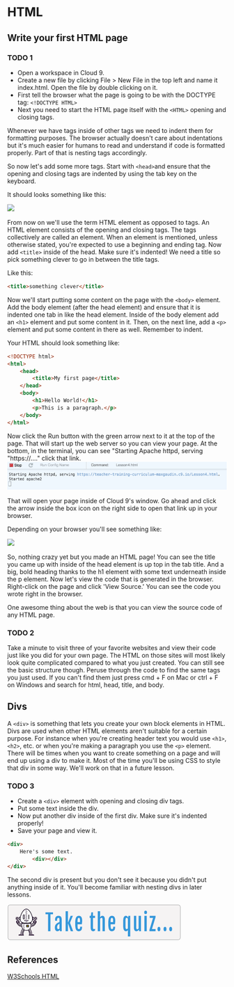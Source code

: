 HTML 
========

## Write your first HTML page

### TODO 1

* Open a workspace in Cloud 9. 
* Create a new file by clicking File > New File in the top left and name it index.html. Open the file by double clicking on it.
* First tell the browser what the page is going to be with the DOCTYPE tag: `<!DOCTYPE HTML>`
* Next you need to start the HTML page itself with the `<HTML>` opening and closing tags.

Whenever we have tags inside of other tags we need to indent them for formatting purposes. The browser actually doesn't care about indentations but it's much easier for humans to 
read and understand if code is formatted properly. Part of that is nesting tags accordingly. 

So now let's add some more tags. 
Start with `<head>`and ensure that the opening and closing tags are indented by using the tab key on the keyboard. 

It should looks something like this:

<img src="http://i.imgur.com/BwZDmP9.png" />

From now on we'll use the term HTML element as opposed to tags. An HTML element consists of the opening and closing tags. The tags collectively are called an element. When an element is mentioned, unless otherwise stated, you're expected to use a beginning and ending tag.
Now add `<title>` inside of the head. Make sure it's indented! We need a title so pick something clever to go in between the title tags.

Like this: 
```html
<title>something clever</title>
```

Now we'll start putting some content on the page with the `<body>` element. Add the body element (after the head element) and ensure that it is indented one tab in like the head element. 
Inside of the body element add an `<h1>` element and put some content in it. Then, on the next line, add a `<p>` element and put some content in there as well. Remember to indent. 

Your HTML should look something like:

```HTML
<!DOCTYPE html>
<html>
    <head>
        <title>My first page</title>
    </head>
    <body>
        <h1>Hello World!</h1>
        <p>This is a paragraph.</p>
    </body>
</html>
```

Now click the Run button with the green arrow next to it at the top of the page. That will start up the web server so you can view your page. 
At the bottom, in the terminal, you can see "Starting Apache httpd, serving "https://...." click that link. 
<img src="https://github.com/OperationSpark/javascript-wiki/blob/master/images/run-terminal.png">


That will open your page inside of Cloud 9's window. 
Go ahead and click the arrow inside the box icon on the right side to open that link up in your browser. 

Depending on your browser you'll see something like:

<img src="http://i.imgur.com/XSNoC6u.png" />

So, nothing crazy yet but you made an HTML page! You can see the title you came up with inside of the head element is up top in the tab title. 
And a big, bold heading thanks to the h1 element with some text underneath inside the p element. Now let's view the code that is generated in the browser.
Right-click on the page and click 'View Source.' You can see the code you wrote right in the browser. 

One awesome thing about the web is that you can view the source code of any HTML page. 

### TODO 2
Take a minute to visit three of your favorite websites and view their code just like you did for your own page.
The HTML on those sites will most likely look quite complicated compared to what you just created. You can still see the basic structure though. Peruse through the code to find the same tags you just used.
If you can't find them just press cmd + F on Mac or ctrl + F on Windows and search for html, head, title, and body. 

## Divs

A `<div>` is something that lets you create your own block elements in HTML. Divs are used when other HTML elements aren't suitable for a certain purpose. 
For instance when you're creating header text you would use `<h1>`, `<h2>`, etc. or when you're making a paragraph you use the `<p>` element. There will be 
times when you want to create something on a page and will end up using a div to make it. Most of the time you'll be using CSS to style that div in some way. We'll 
work on that in a future lesson.

### TODO 3
* Create a `<div>` element with opening and closing div tags. 
* Put some text inside the div. 
* Now put another div inside of the first div. Make sure it's indented properly!
* Save your page and view it.

```HTML
<div>
    Here's some text.
        <div></div>
</div>
```

The second div is present but you don't see it because you didn't put anything inside of it. You'll become familiar with nesting divs in later lessons.

<a href="https://docs.google.com/forms/d/1XrMSTU5s7BAAWdwz5OY-Ec7POjGo4_W7sf7mMmfPa40/viewform?usp=send_form" target="_blank"><img src="https://raw.githubusercontent.com/OperationSpark/javascript-wiki/master/images/btn-quiz.png" alt="Take the quiz"></a>



## References

[W3Schools HTML](http://www.w3schools.com/html/html_intro.asp)

